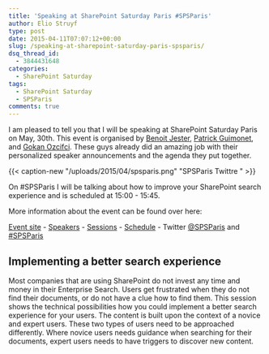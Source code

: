 ```yaml
---
title: 'Speaking at SharePoint Saturday Paris #SPSParis'
author: Elio Struyf
type: post
date: 2015-04-11T07:07:12+00:00
slug: /speaking-at-sharepoint-saturday-paris-spsparis/
dsq_thread_id:
  - 3844431648
categories:
  - SharePoint Saturday
tags:
  - SharePoint Saturday
  - SPSParis
comments: true
---
```


I am pleased to tell you that I will be speaking at SharePoint Saturday Paris on May, 30th. This event is organised by [Benoit Jester](https://twitter.com/SPAsipe), [Patrick Guimonet](https://twitter.com/patricg), and [Gokan Ozcifci](https://twitter.com/GokanOzcifci). These guys already did an amazing job with their personalized speaker announcements and the agenda they put together.

{{< caption-new "/uploads/2015/04/spsparis.png" "SPSParis Twittre " >}}

On #SPSParis I will be talking about how to improve your SharePoint search experience and is scheduled at 15:00 - 15:45.

More information about the event can be found over here:

[Event site](http://www.spsevents.org/city/Paris/Paris2015/home "SPS Events") - [Speakers](http://www.spsevents.org/city/Paris/Paris2015/speakers "Speakers") - [Sessions](http://www.spsevents.org/city/Paris/Paris2015/sessions "Sessions") - [Schedule](http://www.spsevents.org/city/Paris/Paris2015/schedule "Schedule") - Twitter [@SPSParis](https://twitter.com/spsparis "SPSParis twitter handle") and [#SPSParis](https://twitter.com/hashtag/SPSParis?src=hash "SPSParis tweets")

## <span id="DeltaPlaceHolderPageTitleInTitleArea">Implementing a better search experience</span>

Most companies that are using SharePoint do not invest any time and money in their Enterprise Search. Users get frustrated when they do not find their documents, or do not have a clue how to find them. This session shows the technical possibilities how you could implement a better search experience for your users. The content is built upon the context of a novice and expert users. These two types of users need to be approached differently. Where novice users needs guidance when searching for their documents, expert users needs to have triggers to discover new content.